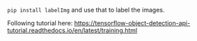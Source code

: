 `pip install labelImg` and use that to label the images.

Following tutorial here: https://tensorflow-object-detection-api-tutorial.readthedocs.io/en/latest/training.html